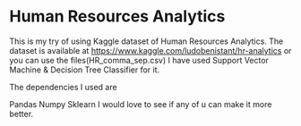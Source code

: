 # Human Resources Analytics
This is my try of using Kaggle dataset of Human Resources Analytics. The dataset is available at https://www.kaggle.com/ludobenistant/hr-analytics or you can use the files(HR_comma_sep.csv) I have used Support Vector Machine & Decision Tree Classifier for it.

The dependencies I used are

Pandas
Numpy
Sklearn
I would love to see if any of u can make it more better.
